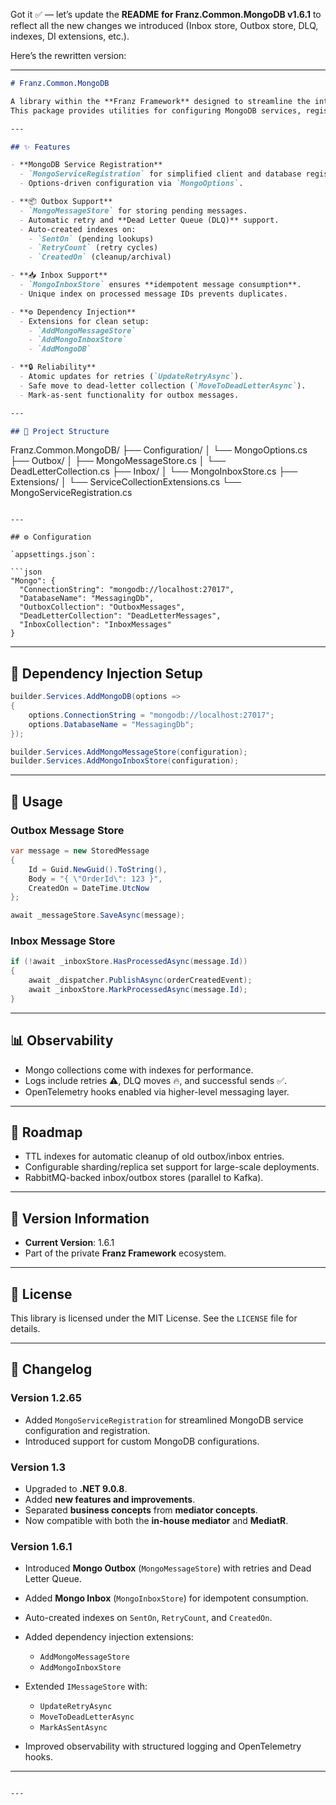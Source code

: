 ﻿Got it ✅ — let’s update the **README for Franz.Common.MongoDB v1.6.1** to reflect all the new changes we introduced (Inbox store, Outbox store, DLQ, indexes, DI extensions, etc.).

Here’s the rewritten version:

---

```markdown
# Franz.Common.MongoDB

A library within the **Franz Framework** designed to streamline the integration of MongoDB into .NET applications.  
This package provides utilities for configuring MongoDB services, registering them with dependency injection, and enabling reliable **messaging persistence** patterns such as **Outbox** and **Inbox**.

---

## ✨ Features

- **MongoDB Service Registration**
  - `MongoServiceRegistration` for simplified client and database registration.
  - Options-driven configuration via `MongoOptions`.

- **📦 Outbox Support**
  - `MongoMessageStore` for storing pending messages.
  - Automatic retry and **Dead Letter Queue (DLQ)** support.
  - Auto-created indexes on:
    - `SentOn` (pending lookups)
    - `RetryCount` (retry cycles)
    - `CreatedOn` (cleanup/archival)

- **📥 Inbox Support**
  - `MongoInboxStore` ensures **idempotent message consumption**.
  - Unique index on processed message IDs prevents duplicates.

- **⚙️ Dependency Injection**
  - Extensions for clean setup:
    - `AddMongoMessageStore`
    - `AddMongoInboxStore`
    - `AddMongoDB`

- **🔒 Reliability**
  - Atomic updates for retries (`UpdateRetryAsync`).
  - Safe move to dead-letter collection (`MoveToDeadLetterAsync`).
  - Mark-as-sent functionality for outbox messages.

---

## 📂 Project Structure

```

Franz.Common.MongoDB/
├── Configuration/
│    └── MongoOptions.cs
├── Outbox/
│    ├── MongoMessageStore.cs
│    └── DeadLetterCollection.cs
├── Inbox/
│    └── MongoInboxStore.cs
├── Extensions/
│    └── ServiceCollectionExtensions.cs
└── MongoServiceRegistration.cs

````

---

## ⚙️ Configuration

`appsettings.json`:

```json
"Mongo": {
  "ConnectionString": "mongodb://localhost:27017",
  "DatabaseName": "MessagingDb",
  "OutboxCollection": "OutboxMessages",
  "DeadLetterCollection": "DeadLetterMessages",
  "InboxCollection": "InboxMessages"
}
````

---

## 🚀 Dependency Injection Setup

```csharp
builder.Services.AddMongoDB(options =>
{
    options.ConnectionString = "mongodb://localhost:27017";
    options.DatabaseName = "MessagingDb";
});

builder.Services.AddMongoMessageStore(configuration);
builder.Services.AddMongoInboxStore(configuration);
```

---

## 🔄 Usage

### Outbox Message Store

```csharp
var message = new StoredMessage
{
    Id = Guid.NewGuid().ToString(),
    Body = "{ \"OrderId\": 123 }",
    CreatedOn = DateTime.UtcNow
};

await _messageStore.SaveAsync(message);
```

### Inbox Message Store

```csharp
if (!await _inboxStore.HasProcessedAsync(message.Id))
{
    await _dispatcher.PublishAsync(orderCreatedEvent);
    await _inboxStore.MarkProcessedAsync(message.Id);
}
```

---

## 📊 Observability

* Mongo collections come with indexes for performance.
* Logs include retries ⚠️, DLQ moves 🔥, and successful sends ✅.
* OpenTelemetry hooks enabled via higher-level messaging layer.

---

## 📌 Roadmap

* TTL indexes for automatic cleanup of old outbox/inbox entries.
* Configurable sharding/replica set support for large-scale deployments.
* RabbitMQ-backed inbox/outbox stores (parallel to Kafka).

---

## 📝 Version Information

* **Current Version**: 1.6.1
* Part of the private **Franz Framework** ecosystem.

---

## 📜 License

This library is licensed under the MIT License. See the `LICENSE` file for details.

---

## 📖 Changelog

### Version 1.2.65

* Added `MongoServiceRegistration` for streamlined MongoDB service configuration and registration.
* Introduced support for custom MongoDB configurations.

### Version 1.3

* Upgraded to **.NET 9.0.8**.
* Added **new features and improvements**.
* Separated **business concepts** from **mediator concepts**.
* Now compatible with both the **in-house mediator** and **MediatR**.

### Version 1.6.1

* Introduced **Mongo Outbox** (`MongoMessageStore`) with retries and Dead Letter Queue.
* Added **Mongo Inbox** (`MongoInboxStore`) for idempotent consumption.
* Auto-created indexes on `SentOn`, `RetryCount`, and `CreatedOn`.
* Added dependency injection extensions:

  * `AddMongoMessageStore`
  * `AddMongoInboxStore`
* Extended `IMessageStore` with:

  * `UpdateRetryAsync`
  * `MoveToDeadLetterAsync`
  * `MarkAsSentAsync`
* Improved observability with structured logging and OpenTelemetry hooks.

---

```

---

